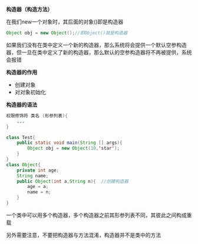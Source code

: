 **构造器（构造方法）**

在我们new一个对象时，其后面的对象()即是构造器

```java
Object obj = new Object();//即Object()就是构造器
```

如果我们没有在类中定义一个新的构造器，那么系统将会提供一个默认空参构造器，但一旦在类中定义了新的构造器，那么默认的空参构造器将不再被提供，系统会报错

**构造器的作用**

- 创建对象
- 对对象初始化

**构造器的语法**

```java
权限修饰符 类名 (形参列表){
    ...
}
```

```java
class Test{
    public static void main(String [] args){
        Object obj = new Object(10,'star');
    }
}
class Object{
    private int age;
    String name;
    public Object(int a,String n){  //创建构造器
        age = a;
        name = n;
    }
}
```

一个类中可以用多个构造器，多个构造器之前其形参列表不同，其彼此之间构成重载

另外需要注意，不要把构造器与方法混淆，构造器并不是类中的方法